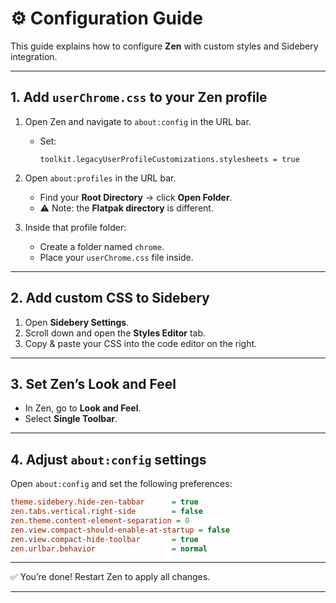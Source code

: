 # ⚙️ Configuration Guide

This guide explains how to configure **Zen** with custom styles and Sidebery integration.

---

## 1. Add `userChrome.css` to your Zen profile

1. Open Zen and navigate to `about:config` in the URL bar.

   * Set:

     ```
     toolkit.legacyUserProfileCustomizations.stylesheets = true
     ```

2. Open `about:profiles` in the URL bar.

   * Find your **Root Directory** → click **Open Folder**.
   * ⚠️ Note: the **Flatpak directory** is different.

3. Inside that profile folder:

   * Create a folder named `chrome`.
   * Place your `userChrome.css` file inside.

---

## 2. Add custom CSS to Sidebery

1. Open **Sidebery Settings**.
2. Scroll down and open the **Styles Editor** tab.
3. Copy & paste your CSS into the code editor on the right.

---

## 3. Set Zen’s Look and Feel

* In Zen, go to **Look and Feel**.
* Select **Single Toolbar**.

---

## 4. Adjust `about:config` settings

Open `about:config` and set the following preferences:

```ini
theme.sidebery.hide-zen-tabbar      = true
zen.tabs.vertical.right-side        = false
zen.theme.content-element-separation = 0
zen.view.compact-should-enable-at-startup = false
zen.view.compact-hide-toolbar       = true
zen.urlbar.behavior                 = normal
```

---

✅ You’re done! Restart Zen to apply all changes.

---


